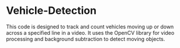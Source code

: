 # Vehicle-Detection
This code is designed to track and count vehicles moving up or down across a specified line in a video. It uses the OpenCV library for video processing and background subtraction to detect moving objects.

